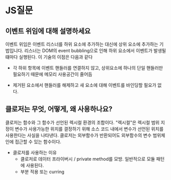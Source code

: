 # JS질문

## 이벤트 위임에 대해 설명하세요

이벤트 위임은 이벤트 리스너를 하위 요소에 추가하는 대신에 상위 요소에 추가하는 기법입니다. 리스너는 DOM의 event bubbling으로 인해 하위 요소에서 이벤트가 발생될 떄마다 실행된다. 이 기술의 이점은 다음과 같다

+ 각 하위 항목에 이벤트 핸들러를 연결하지 않고, 상위요소에 하나의 단일 핸들러만 필요하기 때문에 메모리 사용공간이 줄어듬

+ 제거된 요소에서 핸들러를 해제하고 새 요소에 대해 이벤트를 바인딩할 필요가 없다.


## 클로저는 무엇, 어떻게, 왜 사용하나요?

클로저는 함수와 그 함수가 선언된 렉시컬 환경의 조합이다. "렉시컬"은 렉시컬 범위 지정이 변수가 사용가능한 위치를 결정하기 위해 소스 코드 내에서 변수가 선언된 위치를 사용한다는 사실을 나타낸다. 클로저는 외부함수가 반환되어도 외부함수의 변수 범위체인에 접근할 수 있는 함수이다.

+ 클로저를 사용하는 이유
    - 클로저로 데이터 프라이버시 / private method를 모방. 일반적으로 모듈 패턴에 사용된다.
    - 부분 적용 또는 curring